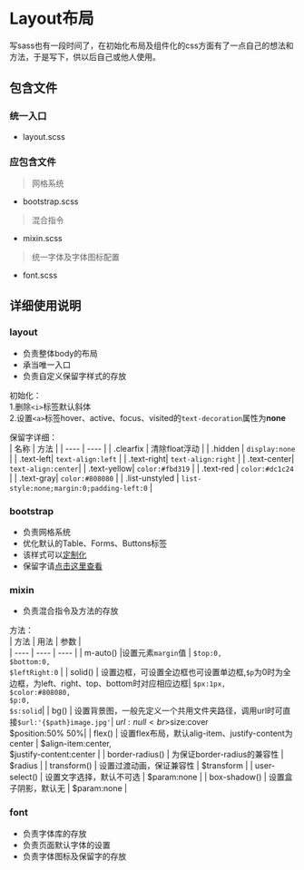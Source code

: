 # Layout布局
写sass也有一段时间了，在初始化布局及组件化的css方面有了一点自己的想法和方法，于是写下，供以后自己或他人使用。
## 包含文件  
### 统一入口  
- layout.scss
### 应包含文件  
> 网格系统
- bootstrap.scss  
> 混合指令
- mixin.scss
> 统一字体及字体图标配置
- font.scss  
  
## 详细使用说明
### layout
- 负责整体body的布局
- 承当唯一入口
- 负责自定义保留字样式的存放  

初始化：  
1.删除```<i>```标签默认斜体  
2.设置```<a>```标签hover、active、focus、visited的```text-decoration```属性为**none**  


保留字详细：  
| 名称 | 方法 | 
| ---- | ---- |
| .clearfix | 清除float浮动 |
| .hidden | ```display:none``` |
| .text-left| ```text-align:left``` |
| .text-right| ```text-align:right``` |
| .text-center| ```text-align:center```|
| .text-yellow| ```color:#fbd319``` |
| .text-red | ```color:#dc1c24``` |
| .text-gray| ```color:#808080``` |
| .list-unstyled | ```list-style:none;margin:0;padding-left:0``` |
### bootstrap
- 负责网格系统
- 优化默认的Table、Forms、Buttons标签
- 该样式可以[定制化](http://v3.bootcss.com/customize/)
- 保留字请[点击这里查看](http://v3.bootcss.com/css/#grid)

### mixin
- 负责混合指令及方法的存放

方法：  
| 方法 | 用法 | 参数 |  
| ---- | ---- | ---- |
| m-auto() |设置元素```margin```值 | ```$top:0,```<br>```$bottom:0,```<br>```$leftRight:0``` |
| solid() | 设置边框，可设置全边框也可设置单边框,```$p```为0时为全边框，为left、right、top、bottom时对应相应边框| ```$px:1px,```<br>```$color:#808080,```<br>```$p:0,```<br>```$s:solid```|
| bg() | 设置背景图，一般先定义一个共用文件夹路径，调用url时可直接```$url:'{$path}image.jpg'```| $url:null<br>$size:cover<br>$position:50% 50%|
| flex() | 设置flex布局，默认alig-item、justify-content为center | $align-item:center,<br> $justify-content:center |
| border-radius() | 为保证border-radius的兼容性 | $radius |
| transform() | 设置过渡动画，保证兼容性 | $transform |
| user-select() | 设置文字选择，默认不可选 | $param:none |
| box-shadow() | 设置盒子阴影，默认无 | $param:none |


### font
- 负责字体库的存放
- 负责页面默认字体的设置
- 负责字体图标及保留字的存放